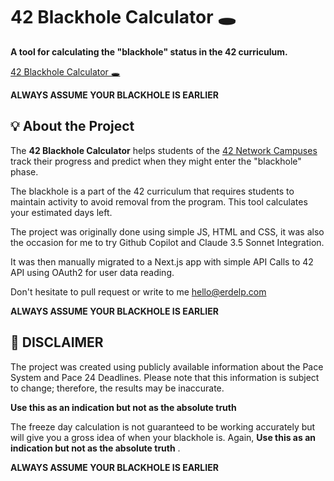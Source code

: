 # 42 Blackhole Calculator 🕳️

**A tool for calculating the "blackhole" status in the 42 curriculum.**

[42 Blackhole Calculator 🕳️](https://erdelp.com/42-blackhole-calculator/)

**ALWAYS ASSUME YOUR BLACKHOLE IS EARLIER**

## 💡 About the Project
The **42 Blackhole Calculator** helps students of the [42 Network Campuses](https://42.fr/) track their progress and predict when they might enter the "blackhole" phase.

The blackhole is a part of the 42 curriculum that requires students to maintain activity to avoid removal from the program. This tool calculates your estimated days left.

The project was originally done using simple JS, HTML and CSS, it was also the occasion for me to try Github Copilot and Claude 3.5 Sonnet Integration.

It was then manually migrated to a Next.js app with simple API Calls to 42 API using OAuth2 for user data reading.

Don't hesitate to pull request or write to me hello@erdelp.com

**ALWAYS ASSUME YOUR BLACKHOLE IS EARLIER**

## 🌟 DISCLAIMER
The project was created using publicly available information about the Pace System and Pace 24 Deadlines. Please note that this information is subject to change; therefore, the results may be inaccurate.

**Use this as an indication but not as the absolute truth**

The freeze day calculation is not guaranteed to be working accurately but will give you a gross idea of when your blackhole is.
Again, **Use this as an indication but not as the absolute truth** .

**ALWAYS ASSUME YOUR BLACKHOLE IS EARLIER**

